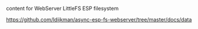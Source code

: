 content for WebServer LittleFS ESP filesystem

https://github.com/ldijkman/async-esp-fs-webserver/tree/master/docs/data

